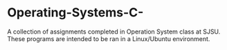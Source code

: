 # Operating-Systems-C-
A collection of assignments completed in Operation System class at SJSU. These programs are intended to be ran in a Linux/Ubuntu environment. 
